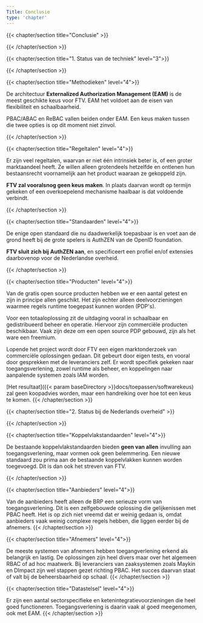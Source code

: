 ```yaml
---
Title: Conclusie
type: 'chapter'
---
```

{{< chapter/section title="Conclusie" >}}

{{< /chapter/section >}}

{{< chapter/section title="1. Status van de techniek" level="3">}}


{{< /chapter/section >}}

{{< chapter/section title="Methodieken" level="4">}}

De architectuur **Externalized Authorization Management (EAM)** is de meest geschikte keus voor FTV.
EAM het voldoet aan de eisen van flexibiliteit en schaalbaarheid. 

PBAC/ABAC en ReBAC vallen beiden onder EAM. Een keus maken tussen die twee opties is op dit moment niet zinvol.

{{< /chapter/section >}}

{{< chapter/section title="Regeltalen" level="4">}}

Er zijn veel regeltalen, waarvan er niet één intrinsiek beter is, of een groter marktaandeel heeft. Ze willen alleen grotendeels hetzelfde en ontlenen hun bestaansrecht voornamelijk aan het product waaraan ze gekoppeld zijn. 

**FTV zal vooralsnog geen keus maken**. In plaats daarvan wordt op termijn gekeken of een overkoepelend mechanisme haalbaar is dat voldoende verbindt.

{{< /chapter/section >}}

{{< chapter/section title="Standaarden" level="4">}}

De enige open standaard die nu daadwerkelijk toepasbaar is en voet aan de grond heeft bij de grote spelers is AuthZEN van de OpenID foundation.

**FTV sluit zich bij AuthZEN aan**, en specificeert een profiel en/of extensies daarbovenop voor de Nederlandse overheid. 

{{< /chapter/section >}}

{{< chapter/section title="Producten" level="4">}}

Van de gratis open source producten hebben we er een aantal getest en zijn in principe allen geschikt. Het zijn echter alleen deelvoorzieningen waarmee regels runtime toegepast kunnen worden (PDP's). 

Voor een totaaloplossing zit de uitdaging vooral in schaalbaar en gedistribueerd beheer en operatie. Hiervoor zijn commerciële producten beschikbaar. Vaak zijn deze om een open source PDP gebouwd, zijn als het ware een freemium.

Lopende het project wordt door FTV een eigen marktonderzoek van commerciële oplossingen gedaan. Dit gebeurt door eigen tests, en vooral door gesprekken met de leveranciers zelf. Er wordt specifiek gekeken naar toegangsverlening, zowel runtime als beheer, en koppelingen naar aanpalende systemen zoals IAM worden. 

[Het resultaat]({{< param baseDirectory >}}docs/toepassen/softwarekeus) zal geen koopadvies worden, maar een handreiking over hoe tot een keus te komen.
{{< /chapter/section >}}

{{< chapter/section title="2. Status bij de Nederlands overheid" >}}

{{< /chapter/section >}}

{{< chapter/section title="Koppelvlakstandaarden" level="4">}}

De bestaande koppelvlakstandaarden bieden **geen van allen** invulling aan toegangsverlening, maar vormen ook geen belemmering. Een nieuwe standaard zou prima aan de bestaande koppelvlakken kunnen worden toegevoegd. Dit is dan ook het streven van FTV.

{{< /chapter/section >}}

{{< chapter/section title="Aanbieders" level="4">}}

Van de aanbieders heeft alleen de BRP een serieuze vorm van toegangsverlening. Dit is een zelfgebouwde oplossing die gelijkenissen met PBAC heeft. Het is op zich niet vreemd dat er weinig gedaan is, omdat aanbieders vaak weinig complexe regels hebben, die liggen eerder bij de afnemers.
{{< /chapter/section >}}

{{< chapter/section title="Afnemers" level="4">}}

De meeste systemen van afnemers hebben toegangverlening erkend als belangrijk en lastig. De oplossingen zijn heel divers maar over het algemeen RBAC of ad hoc maatwerk. Bij leveranciers van zaaksystemen zoals Maykin en DImpact zijn wel stappen gezet richting PBAC. Het succes daarvan staat of valt bij de beheersbaarheid op schaal.
{{< /chapter/section >}}

{{< chapter/section title="Datastelsel" level="4">}}

Er zijn een aantal sectorspecifieke en ketenintegratievoorzieningen die heel goed functioneren. Toegangsverlening is daarin vaak al goed meegenomen, ook met EAM.
{{< /chapter/section >}}